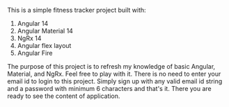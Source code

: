 This is a simple fitness tracker project built with:
1. Angular 14
2. Angular Material 14
3. NgRx 14
4. Angular flex layout
5. Angular Fire

The purpose of this project is to refresh my knowledge of basic Angular, Material, and NgRx.
Feel free to play with it. There is no need to enter your email id to login to this project. Simply sign up with any valid email id string and a password with minimum 6 characters and that's it. There you are ready to see the content of application.
